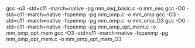 gcc -o3 -std=c11 -march=native -pg mm_seq_basic.c -o mm_seq
gcc -O0 -std=c11 -march=native -fopenmp -pg mm_omp.c -o mm_omp
gcc -O3 -std=c11 -march=native -fopenmp -pg mm_omp.c -o mm_omp_O3
gcc -O0 -std=c11 -march=native -fopenmp -pg mm_omp_opt_mem.c -o mm_omp_opt_mem
gcc -O3 -std=c11 -march=native -fopenmp -pg mm_omp_opt_mem.c -o mm_omp_opt_mem_O3